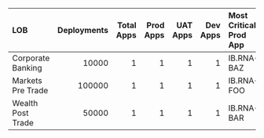 | LOB               |   Deployments |   Total Apps |   Prod Apps |   UAT Apps |   Dev Apps | Most Critical Prod App   | Strategy     | Criticality   | OfferingStatus   |
|:------------------|--------------:|-------------:|------------:|-----------:|-----------:|:-------------------------|:-------------|:--------------|:-----------------|
| Corporate Banking |         10000 |            1 |           1 |          1 |          1 | IB.RNA-BAZ               | Decommission | C             | Retired          |
| Markets Pre Trade |        100000 |            1 |           1 |          1 |          1 | IB.RNA-FOO               | Maintain     | B             | Operational      |
| Wealth Post Trade |         50000 |            1 |           1 |          1 |          1 | IB.RNA-BAR               | Improve      | A             | Maintenance      |